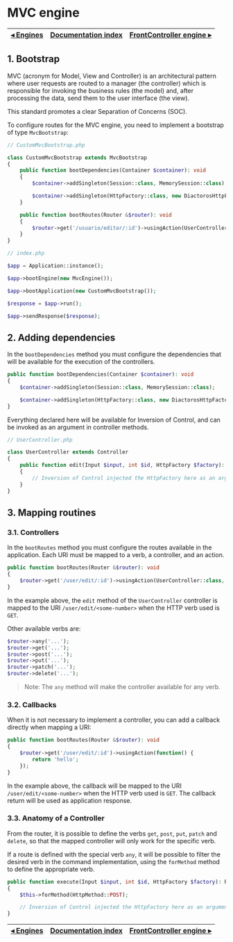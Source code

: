 # MVC engine

[◂ Engines](04-engines.md) | [Documentation index](index.md) | [FrontController engine ▸](06-fc-engine.md)
-- | -- | --

## 1. Bootstrap

MVC (acronym for Model, View and Controller) is an architectural pattern where 
user requests are routed to a manager (the controller) which is responsible for 
invoking the business rules (the model) and, after processing the data, send 
them to the user interface (the view).

This standard promotes a clear Separation of Concerns (SOC).

To configure routes for the MVC engine, you need to implement a bootstrap of 
type `MvcBootstrap`:

```php
// CustomMvcBootstrap.php

class CustomMvcBootstrap extends MvcBootstrap
{
    public function bootDependencies(Container $container): void
    {
        $container->addSingleton(Session::class, MemorySession::class);

        $container->addSingleton(HttpFactory::class, new DiactorosHttpFactory());
    }

    public function bootRoutes(Router &$router): void
    {
        $router->get('/usuario/editar/:id')->usingAction(UserController::class, 'edit');
    }
}
```

```php
// index.php

$app = Application::instance();

$app->bootEngine(new MvcEngine());

$app->bootApplication(new CustomMvcBootstrap());

$response = $app->run();

$app->sendResponse($response);
```

## 2. Adding dependencies

In the `bootDependencies` method you must configure the dependencies that will 
be available for the execution of the controllers.

```php
public function bootDependencies(Container $container): void
{
    $container->addSingleton(Session::class, MemorySession::class);

    $container->addSingleton(HttpFactory::class, new DiactorosHttpFactory());
}
```

Everything declared here will be available for Inversion of Control, and can be 
invoked as an argument in controller methods.

```php
// UserController.php

class UserController extends Controller
{
    public function edit(Input $input, int $id, HttpFactory $factory): ResponseInterface
    {
        // Inversion of Control injected the HttpFactory here as an argument
    }
}
```

## 3. Mapping routines

### 3.1. Controllers

In the `bootRoutes` method you must configure the routes available in the application.
Each URI must be mapped to a verb, a controller, and an action.

```php
public function bootRoutes(Router &$router): void
{
    $router->get('/user/edit/:id')->usingAction(UserController::class, 'edit');
}
```

In the example above, the `edit` method of the `UserController` controller is 
mapped to the URI `/user/edit/<some-number>` when the HTTP verb used is `GET`.

Other available verbs are:

```php
$router->any('...');
$router->get('...');
$router->post('...');
$router->put('...');
$router->patch('...');
$router->delete('...');
```

> Note: The `any` method will make the controller available for any verb.

### 3.2. Callbacks

When it is not necessary to implement a controller, you can add a callback 
directly when mapping a URI:

```php
public function bootRoutes(Router &$router): void
{
    $router->get('/user/edit/:id')->usingAction(function() {
        return 'hello';
    });
}
```

In the example above, the callback will be mapped to the URI `/user/edit/<some-number>` 
when the HTTP verb used is `GET`. The callback return will be used as application 
response.

### 3.3. Anatomy of a Controller

From the router, it is possible to define the verbs `get`, `post`, `put`, `patch` 
and `delete`, so that the mapped controller will only work for the specific verb.

If a route is defined with the special verb `any`, it will be possible to filter 
the desired verb in the command implementation, using the `forMethod` method to 
define the appropriate verb.

```php
public function execute(Input $input, int $id, HttpFactory $factory): ResponseInterface
{
    $this->forMethod(HttpMethod::POST);

    // Inversion of Control injected the HttpFactory here as an argument
}
```

[◂ Engines](04-engines.md) | [Documentation index](index.md) | [FrontController engine ▸](06-fc-engine.md)
-- | -- | --
